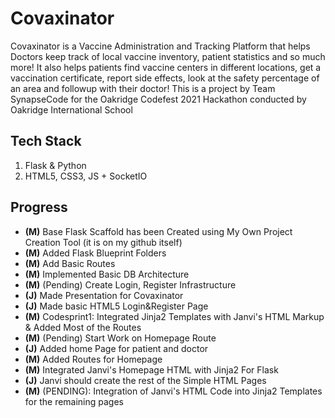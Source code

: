 # Covaxinator 
Covaxinator is a Vaccine Administration and Tracking Platform that helps Doctors keep track of local vaccine inventory, patient statistics and so much more! It also helps patients find vaccine centers in different locations, get a vaccination certificate, report side effects, look at the safety percentage of an area and followup with their doctor!
This is a project by Team SynapseCode for the Oakridge Codefest 2021 Hackathon conducted by Oakridge International School

## Tech Stack
1. Flask & Python
2. HTML5, CSS3, JS + SocketIO

## Progress
- **(M)** Base Flask Scaffold has been Created using My Own Project Creation Tool (it is on my github itself)
- **(M)** Added Flask Blueprint Folders
- **(M)** Add Basic Routes
- **(M)** Implemented Basic DB Architecture
- **(M)** (Pending) Create Login, Register Infrastructure
- **(J)** Made Presentation for Covaxinator
- **(J)** Made basic HTML5 Login&Register Page
- **(M)** Codesprint1: Integrated Jinja2 Templates with Janvi's HTML Markup & Added Most of the Routes
- **(M)** (Pending) Start Work on Homepage Route
- **(J)** Added home Page for patient and doctor
- **(M)** Added Routes for Homepage
- **(M)** Integrated Janvi's Homepage HTML with Jinja2 For Flask
- **(J)** Janvi should create the rest of the Simple HTML Pages
- **(M)** (PENDING): Integration of Janvi's HTML Code into Jinja2 Templates for the remaining pages
